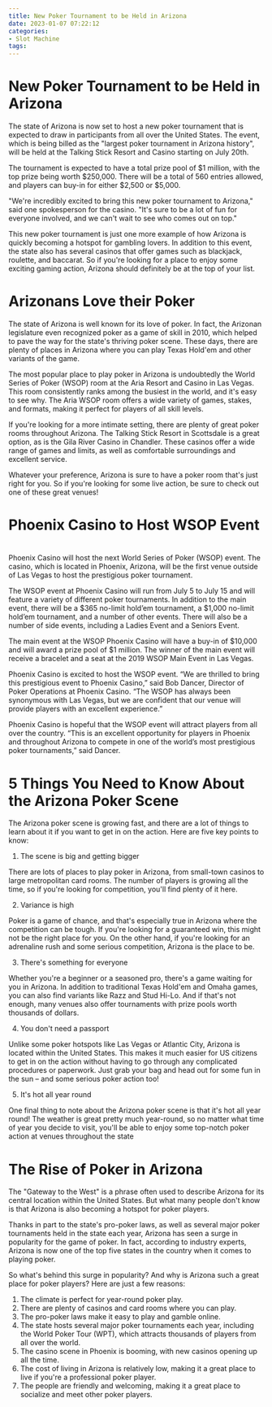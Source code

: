```yaml
---
title: New Poker Tournament to be Held in Arizona
date: 2023-01-07 07:22:12
categories:
- Slot Machine
tags:
---
```



#  New Poker Tournament to be Held in Arizona

The state of Arizona is now set to host a new poker tournament that is expected to draw in participants from all over the United States. The event, which is being billed as the "largest poker tournament in Arizona history", will be held at the Talking Stick Resort and Casino starting on July 20th.

The tournament is expected to have a total prize pool of $1 million, with the top prize being worth $250,000. There will be a total of 560 entries allowed, and players can buy-in for either $2,500 or $5,000.

"We're incredibly excited to bring this new poker tournament to Arizona," said one spokesperson for the casino. "It's sure to be a lot of fun for everyone involved, and we can't wait to see who comes out on top."

This new poker tournament is just one more example of how Arizona is quickly becoming a hotspot for gambling lovers. In addition to this event, the state also has several casinos that offer games such as blackjack, roulette, and baccarat. So if you're looking for a place to enjoy some exciting gaming action, Arizona should definitely be at the top of your list.

#  Arizonans Love their Poker

The state of Arizona is well known for its love of poker. In fact, the Arizonan legislature even recognized poker as a game of skill in 2010, which helped to pave the way for the state's thriving poker scene. These days, there are plenty of places in Arizona where you can play Texas Hold'em and other variants of the game.

The most popular place to play poker in Arizona is undoubtedly the World Series of Poker (WSOP) room at the Aria Resort and Casino in Las Vegas. This room consistently ranks among the busiest in the world, and it's easy to see why. The Aria WSOP room offers a wide variety of games, stakes, and formats, making it perfect for players of all skill levels.

If you're looking for a more intimate setting, there are plenty of great poker rooms throughout Arizona. The Talking Stick Resort in Scottsdale is a great option, as is the Gila River Casino in Chandler. These casinos offer a wide range of games and limits, as well as comfortable surroundings and excellent service.

Whatever your preference, Arizona is sure to have a poker room that's just right for you. So if you're looking for some live action, be sure to check out one of these great venues!

#  Phoenix Casino to Host WSOP Event

#

Phoenix Casino will host the next World Series of Poker (WSOP) event. The casino, which is located in Phoenix, Arizona, will be the first venue outside of Las Vegas to host the prestigious poker tournament.

The WSOP event at Phoenix Casino will run from July 5 to July 15 and will feature a variety of different poker tournaments. In addition to the main event, there will be a $365 no-limit hold’em tournament, a $1,000 no-limit hold’em tournament, and a number of other events. There will also be a number of side events, including a Ladies Event and a Seniors Event.

The main event at the WSOP Phoenix Casino will have a buy-in of $10,000 and will award a prize pool of $1 million. The winner of the main event will receive a bracelet and a seat at the 2019 WSOP Main Event in Las Vegas.

Phoenix Casino is excited to host the WSOP event. “We are thrilled to bring this prestigious event to Phoenix Casino,” said Bob Dancer, Director of Poker Operations at Phoenix Casino. “The WSOP has always been synonymous with Las Vegas, but we are confident that our venue will provide players with an excellent experience.”

Phoenix Casino is hopeful that the WSOP event will attract players from all over the country. “This is an excellent opportunity for players in Phoenix and throughout Arizona to compete in one of the world’s most prestigious poker tournaments,” said Dancer.

#  5 Things You Need to Know About the Arizona Poker Scene

The Arizona poker scene is growing fast, and there are a lot of things to learn about it if you want to get in on the action. Here are five key points to know:

1. The scene is big and getting bigger

There are lots of places to play poker in Arizona, from small-town casinos to large metropolitan card rooms. The number of players is growing all the time, so if you're looking for competition, you'll find plenty of it here.

2. Variance is high

Poker is a game of chance, and that's especially true in Arizona where the competition can be tough. If you're looking for a guaranteed win, this might not be the right place for you. On the other hand, if you're looking for an adrenaline rush and some serious competition, Arizona is the place to be.

3. There's something for everyone

Whether you're a beginner or a seasoned pro, there's a game waiting for you in Arizona. In addition to traditional Texas Hold'em and Omaha games, you can also find variants like Razz and Stud Hi-Lo. And if that's not enough, many venues also offer tournaments with prize pools worth thousands of dollars.

4. You don't need a passport

Unlike some poker hotspots like Las Vegas or Atlantic City, Arizona is located within the United States. This makes it much easier for US citizens to get in on the action without having to go through any complicated procedures or paperwork. Just grab your bag and head out for some fun in the sun – and some serious poker action too!

5. It's hot all year round

One final thing to note about the Arizona poker scene is that it's hot all year round! The weather is great pretty much year-round, so no matter what time of year you decide to visit, you'll be able to enjoy some top-notch poker action at venues throughout the state

#  The Rise of Poker in Arizona

The "Gateway to the West" is a phrase often used to describe Arizona for its central location within the United States. But what many people don't know is that Arizona is also becoming a hotspot for poker players.

Thanks in part to the state's pro-poker laws, as well as several major poker tournaments held in the state each year, Arizona has seen a surge in popularity for the game of poker. In fact, according to industry experts, Arizona is now one of the top five states in the country when it comes to playing poker.

So what's behind this surge in popularity? And why is Arizona such a great place for poker players? Here are just a few reasons:

1) The climate is perfect for year-round poker play.
2) There are plenty of casinos and card rooms where you can play.
3) The pro-poker laws make it easy to play and gamble online.
4) The state hosts several major poker tournaments each year, including the World Poker Tour (WPT), which attracts thousands of players from all over the world.
5) The casino scene in Phoenix is booming, with new casinos opening up all the time.
6) The cost of living in Arizona is relatively low, making it a great place to live if you're a professional poker player.
7) The people are friendly and welcoming, making it a great place to socialize and meet other poker players.